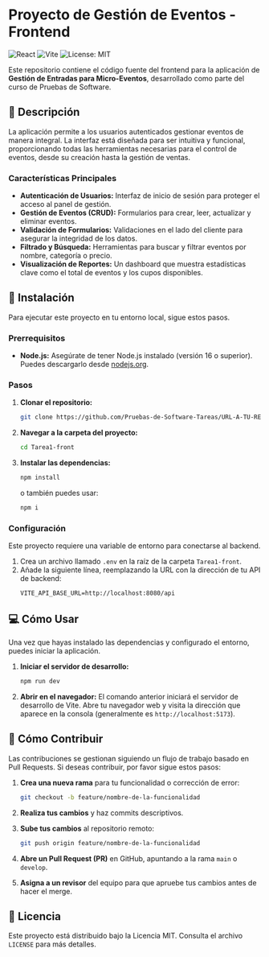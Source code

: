 # Proyecto de Gestión de Eventos - Frontend

![React](https://img.shields.io/badge/React-20232A?style=for-the-badge&logo=react&logoColor=61DAFB)
![Vite](https://img.shields.io/badge/Vite-646CFF?style=for-the-badge&logo=vite&logoColor=white)
![License: MIT](https://img.shields.io/badge/License-MIT-yellow.svg)

Este repositorio contiene el código fuente del frontend para la aplicación de **Gestión de Entradas para Micro-Eventos**, desarrollado como parte del curso de Pruebas de Software.

## 📝 Descripción

La aplicación permite a los usuarios autenticados gestionar eventos de manera integral. La interfaz está diseñada para ser intuitiva y funcional, proporcionando todas las herramientas necesarias para el control de eventos, desde su creación hasta la gestión de ventas.

### Características Principales
- **Autenticación de Usuarios:** Interfaz de inicio de sesión para proteger el acceso al panel de gestión.
- **Gestión de Eventos (CRUD):** Formularios para crear, leer, actualizar y eliminar eventos.
- **Validación de Formularios:** Validaciones en el lado del cliente para asegurar la integridad de los datos.
- **Filtrado y Búsqueda:** Herramientas para buscar y filtrar eventos por nombre, categoría o precio.
- **Visualización de Reportes:** Un dashboard que muestra estadísticas clave como el total de eventos y los cupos disponibles.

## 🚀 Instalación

Para ejecutar este proyecto en tu entorno local, sigue estos pasos.

### Prerrequisitos
- **Node.js:** Asegúrate de tener Node.js instalado (versión 16 o superior). Puedes descargarlo desde [nodejs.org](https://nodejs.org/).

### Pasos
1.  **Clonar el repositorio:**
    ```bash
    git clone https://github.com/Pruebas-de-Software-Tareas/URL-A-TU-REPO-FRONTEND.git
    ```

2.  **Navegar a la carpeta del proyecto:**
    ```bash
    cd Tarea1-front
    ```

3.  **Instalar las dependencias:**
    ```bash
    npm install
    ```
    o también puedes usar:
    ```bash
    npm i
    ```

### Configuración
Este proyecto requiere una variable de entorno para conectarse al backend.

1.  Crea un archivo llamado `.env` en la raíz de la carpeta `Tarea1-front`.
2.  Añade la siguiente línea, reemplazando la URL con la dirección de tu API de backend:
    ```
    VITE_API_BASE_URL=http://localhost:8080/api
    ```

## 💻 Cómo Usar

Una vez que hayas instalado las dependencias y configurado el entorno, puedes iniciar la aplicación.

1.  **Iniciar el servidor de desarrollo:**
    ```bash
    npm run dev
    ```

2.  **Abrir en el navegador:**
    El comando anterior iniciará el servidor de desarrollo de Vite. Abre tu navegador web y visita la dirección que aparece en la consola (generalmente es `http://localhost:5173`).

## 🤝 Cómo Contribuir

Las contribuciones se gestionan siguiendo un flujo de trabajo basado en Pull Requests. Si deseas contribuir, por favor sigue estos pasos:

1.  **Crea una nueva rama** para tu funcionalidad o corrección de error:
    ```bash
    git checkout -b feature/nombre-de-la-funcionalidad
    ```

2.  **Realiza tus cambios** y haz commits descriptivos.

3.  **Sube tus cambios** al repositorio remoto:
    ```bash
    git push origin feature/nombre-de-la-funcionalidad
    ```

4.  **Abre un Pull Request (PR)** en GitHub, apuntando a la rama `main` o `develop`.

5.  **Asigna a un revisor** del equipo para que apruebe tus cambios antes de hacer el merge.

## 📜 Licencia

Este proyecto está distribuido bajo la Licencia MIT. Consulta el archivo `LICENSE` para más detalles.